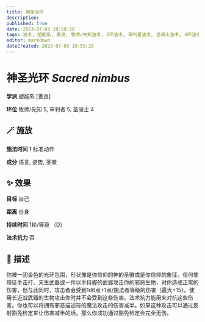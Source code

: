 ```yaml
---
title: 神圣光环
description: 
published: true
date: 2023-07-03 19:59:28
tags: 法术, 塑能系, 善良, 牧师/先知法术, 5环法术, 审判者法术, 圣骑士法术, 4环法术
editor: markdown
dateCreated: 2023-07-03 19:59:28
---
```


# **神圣光环** *Sacred nimbus*

**学派** 塑能系 \[善良\] 

**环位** 牧师/先知 5, 审判者 5, 圣骑士 4

## 🪄 施放

**施法时间** 1 标准动作

**成分** 语言, 姿势, 圣徽

## ✨ 效果 

**目标** 自己 

**距离** 自身  

**持续时间** 1轮/等级 （D） 

**法术抗力** 否

## 📖 描述

你被一团金色的光环包围，形状像是你信仰的神的圣徽或是你信仰的象征。任何使用徒手击打、天生武器或一件以手持握的武器攻击你的邪恶生物，对你造成正常的伤害，但与此同时，攻击者会受到1d6点+1点/施法者等级的伤害（最大+15）。使用长近战武器的生物攻击你时并不会受到这些伤害。法术抗力能用来对抗这些伤害。你也可以将拥有邪恶描述符的魔法攻击的伤害减半。如果这种攻击可以通过反射豁免检定来让伤害减半的话，那么你成功通过豁免检定会完全无伤。
    